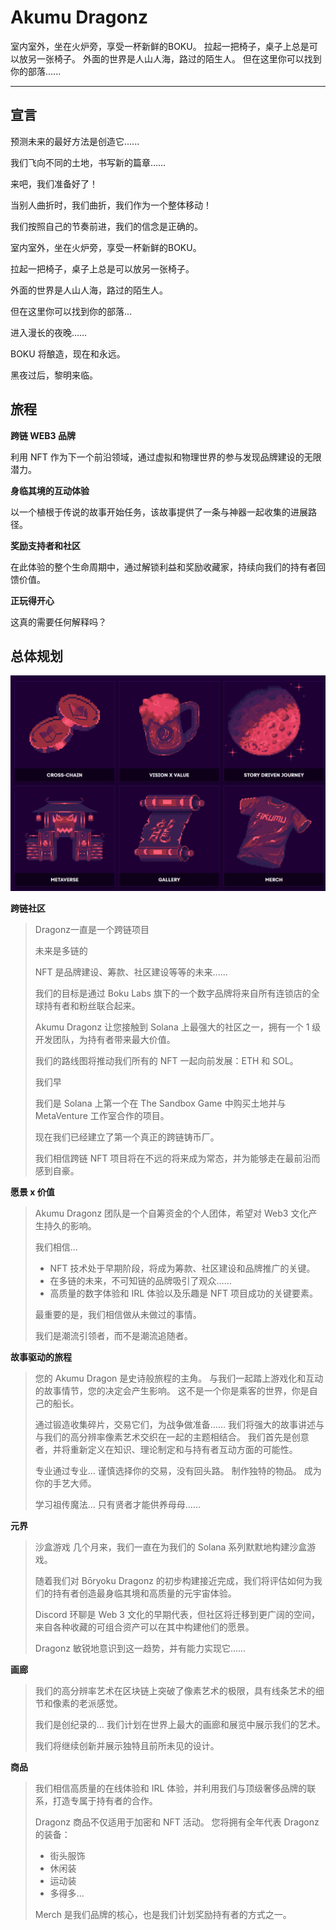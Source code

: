 # Akumu Dragonz

室内室外，坐在火炉旁，享受一杯新鲜的BOKU。
拉起一把椅子，桌子上总是可以放另一张椅子。
外面的世界是人山人海，路过的陌生人。
但在这里你可以找到你的部落......

-------

## 宣言

预测未来的最好方法是创造它......

我们飞向不同的土地，书写新的篇章……

来吧，我们准备好了！

当别人曲折时，我们曲折，我们作为一个整体移动！

我们按照自己的节奏前进，我们的信念是正确的。


室内室外，坐在火炉旁，享受一杯新鲜的BOKU。

拉起一把椅子，桌子上总是可以放另一张椅子。

外面的世界是人山人海，路过的陌生人。

但在这里你可以找到你的部落...


进入漫长的夜晚……

BOKU 将酿造，现在和永远。

黑夜过后，黎明来临。

## 旅程

**跨链 WEB3 品牌**

利用 NFT 作为下一个前沿领域，通过虚拟和物理世界的参与发现品牌建设的无限潜力。

**身临其境的互动体验**

以一个植根于传说的故事开始任务，该故事提供了一条与神器一起收集的进展路径。

**奖励支持者和社区**

在此体验的整个生命周期中，通过解锁利益和奖励收藏家，持续向我们的持有者回馈价值。

**正玩得开心**

这真的需要任何解释吗？

## 总体规划

![image-20220803141612991](image-20220803141612991.png)

**跨链社区**

> Dragonz一直是一个跨链项目
>
> 未来是多链的
>
> NFT 是品牌建设、筹款、社区建设等等的未来......
>
> 我们的目标是通过 Boku Labs 旗下的一个数字品牌将来自所有连锁店的全球持有者和粉丝联合起来。
>
> Akumu Dragonz 让您接触到 Solana 上最强大的社区之一，拥有一个 1 级开发团队，为持有者带来最大价值。
>
> 我们的路线图将推动我们所有的 NFT 一起向前发展：ETH 和 SOL。
>
> 我们早
>
> 我们是 Solana 上第一个在 The Sandbox Game 中购买土地并与 MetaVenture 工作室合作的项目。
>
> 现在我们已经建立了第一个真正的跨链铸币厂。
>
> 我们相信跨链 NFT 项目将在不远的将来成为常态，并为能够走在最前沿而感到自豪。

**愿景 x 价值**

> Akumu Dragonz 团队是一个自筹资金的个人团体，希望对 Web3 文化产生持久的影响。
>
> 我们相信...
>
> - NFT 技术处于早期阶段，将成为筹款、社区建设和品牌推广的关键。
> - 在多链的未来，不可知链的品牌吸引了观众……
> - 高质量的数字体验和 IRL 体验以及乐趣是 NFT 项目成功的关键要素。
>
> 最重要的是，我们相信做从未做过的事情。
>
> 我们是潮流引领者，而不是潮流追随者。

**故事驱动的旅程**

> 您的 Akumu Dragon 是史诗般旅程的主角。 与我们一起踏上游戏化和互动的故事情节，您的决定会产生影响。 这不是一个你是乘客的世界，你是自己的船长。
>
> 通过锻造收集碎片，交易它们，为战争做准备……
> 我们将强大的故事讲述与与我们的高分辨率像素艺术交织在一起的主题相结合。 我们首先是创意者，并将重新定义在知识、理论制定和与持有者互动方面的可能性。
>
> 专业通过专业...
> 谨慎选择你的交易，没有回头路。 制作独特的物品。 成为你的手艺大师。
>
> 学习祖传魔法...
> 只有贤者才能供养母母……

**元界**

> 沙盒游戏
> 几个月来，我们一直在为我们的 Solana 系列默默地构建沙盒游戏。
>
> 随着我们对 Bōryoku Dragonz 的初步构建接近完成，我们将评估如何为我们的持有者创造最身临其境和高质量的元宇宙体验。
>
> Discord 环聊是 Web 3 文化的早期代表，但社区将迁移到更广阔的空间，来自各种收藏的可组合资产可以在其中构建他们的愿景。
>
> Dragonz 敏锐地意识到这一趋势，并有能力实现它......

**画廊**

> 我们的高分辨率艺术在区块链上突破了像素艺术的极限，具有线条艺术的细节和像素的老派感觉。
>
> 我们是创纪录的...
> 我们计划在世界上最大的画廊和展览中展示我们的艺术。
>
> 我们将继续创新并展示独特且前所未见的设计。

**商品**

> 我们相信高质量的在线体验和 IRL 体验，并利用我们与顶级奢侈品牌的联系，打造专属于持有者的合作。
>
> Dragonz 商品不仅适用于加密和 NFT 活动。
> 您将拥有全年代表 Dragonz 的装备：
>
> - 街头服饰
> - 休闲装
> - 运动装
> - 多得多...
>
> Merch 是我们品牌的核心，也是我们计划奖励持有者的方式之一。

